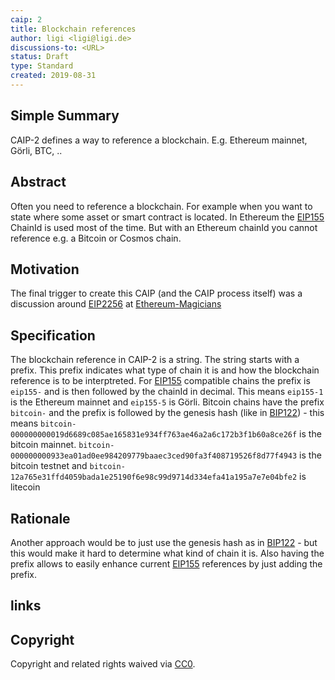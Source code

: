 ```yaml
---
caip: 2
title: Blockchain references
author: ligi <ligi@ligi.de>
discussions-to: <URL>
status: Draft
type: Standard
created: 2019-08-31
---
```


## Simple Summary

CAIP-2 defines a way to reference a blockchain. E.g. Ethereum mainnet, Görli, BTC, ..

## Abstract

Often you need to reference a blockchain. For example when you want to state where some asset or smart contract is located. In Ethereum the [EIP155] ChainId is used most of the time. But with an Ethereum chainId you cannot reference e.g. a Bitcoin or Cosmos chain.

## Motivation

The final trigger to create this CAIP (and the CAIP process itself) was a discussion around [EIP2256] at [Ethereum-Magicians](https://ethereum-magicians.org/t/eip-2256-add-wallet-getownedtokens-json-rpc-method/3600/14)

## Specification

The blockchain reference in CAIP-2 is a string. The string starts with a prefix. This prefix indicates what type of chain it is and how the blockchain reference is to be interptreted. For [EIP155] compatible chains the prefix is `eip155-` and is then followed by the chainId in decimal. This means `eip155-1` is the Ethereum mainnet and `eip155-5` is Görli. Bitcoin chains have the prefix `bitcoin-` and the prefix is followed by the genesis hash (like in [BIP122]) - this means `bitcoin-000000000019d6689c085ae165831e934ff763ae46a2a6c172b3f1b60a8ce26f` is the bitcoin mainnet. `bitcoin-000000000933ea01ad0ee984209779baaec3ced90fa3f408719526f8d77f4943` is the bitcoin testnet and `bitcoin-12a765e31ffd4059bada1e25190f6e98c99d9714d334efa41a195a7e7e04bfe2` is litecoin

## Rationale

Another approach would be to just use the genesis hash as in [BIP122] - but this would make it hard to determine what kind of chain it is. Also having the prefix allows to easily enhance current [EIP155] references by just adding the prefix.

## links

[EIP155]: https://eips.ethereum.org/EIPS/eip-155
[EIP2256]: https://github.com/ethereum/EIPs/pull/2256
[BIP122]: https://github.com/bitcoin/bips/blob/master/bip-0122.mediawiki

## Copyright
Copyright and related rights waived via [CC0](https://creativecommons.org/publicdomain/zero/1.0/).
